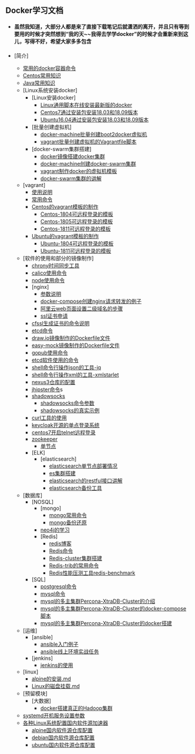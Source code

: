 ## Docker学习文档

* #### 虽然我知道，大部分人都是来了直接下载笔记后就潇洒的离开，并且只有等到要用的时候才突然想到“我的天~~我得去学学docker”的时候才会重新来到这儿，写得不好，希望大家多多包含


* [简介]
    * [常用的docker容器命令](Docker常用容器命令.md)
    * [Centos常用知识](Centos常用命令.md)
    * [Java常用知识](常用知识/Java常用知识.md)
    * [Linux系统安装docker]
        * [Linux安装docker]
            * [Linux通用脚本在线安装最新版的docker](docker,compose,swarm的安装/linux安装docker/Linux通用脚本在线安装.md)
            * [Centos7通过安装包安装18.03和18.09版本](docker,compose,swarm的安装/linux安装docker/Centos7通过安装包安装docker.md)
            * [Ubuntu16.04通过安装包安装18.03和18.09版本](docker,compose,swarm的安装/linux安装docker/Ubuntu16.04通过安装包安装docker.md)
        * [批量创建虚拟机]
            * [docker-machine批量创建boot2docker虚拟机](docker,compose,swarm的安装/docker-machine搭建swarm集群/shell/create-wms.sh)
            * [vagrant批量创建虚拟机的Vagrantfile脚本](vagrant/multi/Vagrantfile)
        * [docker-swarm集群搭建]
            * [docker镜像搭建docker集群](docker,compose,swarm的安装/docker镜像搭建docker集群/docker镜像搭建docker集群.md)
            * [docker-machine创建docker-swarm集群](docker,compose,swarm的安装/docker-machine搭建swarm集群/docker-machine创建docker-swarm集群.md)
            * [vagrant制作docker的虚拟机模板](vagrant/制作vagrant系统镜像/虚拟机vagrant模板的制作.md)
            * [docker-swarm集群的讲解](docker,compose,swarm的安装/docker-swarm集群的讲解.md)
    * [vagrant]
        * [使用说明](vagrant/使用说明.md)
        * [常用命令](vagrant/vagrantvagrant常用命令.md)
        * [Centos的vagrant模板的制作](vagrant/制作vagrant系统镜像/Centos的vagrant模板的制作.md)
            * [Centos-1804可远程登录的模板](vagrant/制作vagrant系统镜像/CentOS/CentOS-7-x86_64-Vagrant-1804_02.VirtualBox-直接粘贴就可以运行.md)
            * [Centos-1805可远程登录的模板](vagrant/制作vagrant系统镜像/CentOS/CentOS-7-x86_64-Vagrant-1805_01.VirtualBox-直接粘贴就可以运行.md)
            * [Centos-1811可远程登录的模板](vagrant/制作vagrant系统镜像/CentOS/CentOS-7-x86_64-Vagrant-1811_02.VirtualBox-直接粘贴就可以运行.md)
        * [Ubuntu的vagrant模板的制作](vagrant/制作vagrant系统镜像/Ubuntu的vagrant模板的制作.md)
            * [Ubuntu-1804可远程登录的模板](vagrant/制作vagrant系统镜像/Ubuntu/Ubuntu-18.04-bionic-server-cloudimg-amd64-vagrant-直接粘贴就可以运行.md)
            * [Ubuntu-1811可远程登录的模板](vagrant/制作vagrant系统镜像/Ubuntu/Ubuntu-18.10-cosmic-server-cloudimg-amd64-vagrant-直接粘贴就可以运行.md)
    * [软件的使用和部分的镜像制作]
        * [chrony时间同步工具](常用软件/chrony/chrony时间同步工具.md)
        * [calico使用命令](常用软件/calico/calico.md)
        * [node使用命令](常用软件/node/node命令.md)
        * [nginx]
            * [参数说明](常用软件/nginx/参数说明/nginx.conf配置文件参数自定义划分为三类.md)
            * [docker-compose创建nginx请求转发的例子](常用软件/nginx/example001/docker-compose.yml)
            * [阿里云web页面设置二级域名的步骤](常用软件/nginx/nginx.md)
            * [ssl证书申请](常用软件/nginx/申请证书/ssl证书申请.md)
        * [cfssl生成证书的命令说明](常用软件/cfssl/详细说明.md)
        * [etcd命令](常用软件/etcd/etcd命令.md)
        * [draw.io镜像制作的Dockerfile文件](常用软件/draw.io/dockerfile/Dockerfile)
        * [easy-mock镜像制作的Dockerfile文件](常用软件/easy-mock/Dockerfile/Dockerfile)
        * [gopub使用命令](常用软件/gopub/README.md)
        * [etcd软件使用的命令](常用软件/etcd/etcd命令.md)
        * [shell命令行操作json的工具-jq](常用软件/shell命令行操作json的工具-jq/使用说明.md)
        * [shell命令行操作xml的工具-xmlstarlet](常用软件/shell命令行操作xml的工具-xmlstarlet)
        * [nexus3仓库的配置](仓库/搭建本地仓库/nexus3/nexus3.md)
        * [jhipster命令](常用软件/jhipster/jhipster命令.md)s
        * [shadowsocks]()
            * [shadowsocks命令参数](常用软件/shadowsocks/shadowsocks.md)
            * [shadowsocks的真实示例](常用软件/shadowsocks/真实示例.md)
        * [curl工具的使用](常用软件/curl/curl使用.md)
        * [keycloak开源的单点登录系统]()
        * [centos7开启telnet远程登录](常用软件/telnet/telnet使用.md)
        * [zookeeper](常用软件/zookeeper/README.md)
            * [单节点](常用软件/zookeeper/singleNode/README.md)
        * [ELK]
            * [elasticsearch]
                * [elasticsearch单节点部署情况](常用软件/elk/elasticsearch/single-node/README.md)
                * [es集群搭建](常用软件/elk/elasticsearch/multi-nodes/集群搭建.md)
                * [elasticsearch的restful接口讲解](常用软件/elk/elasticsearch/各种restful接口命令讲解/README.md)
                * [elasticsearch备份工具](常用软件/elk/elasticsearch/elasticsearch备份工具.md)
    * [数据库]
        * [NOSQL]
            * [mongo]
                * [mongo常用命令](数据库/NOSQL/mongo/mongo常用命令.md)
                * [mongo备份还原](数据库/NOSQL/mongo/mongo备份还原.md)
            * [neo4j的学习](数据库/NOSQL/neo4j/neo4j学习.md)
            * [Redis]
                * [redis博客](数据库/NOSQL/redis/Redis博客.md)
                * [Redis命令](数据库/NOSQL/redis/Redis命令.md)
                * [Redis-cluster集群搭建](数据库/NOSQL/redis/Redis-cluster集群搭建.md)
                * [Redis-trib的常用命令](数据库/NOSQL/redis/Redis-trib的常用命令.md)
                * [Redis性能压测工具redis-benchmark](数据库/NOSQL/redis/性能压测工具redis-benchmark.md)
        * [SQL]
            * [postgresql命令](数据库/SQL/postgresql/postgresql命令.md)
            * [mysql命令](数据库/SQL/mysql/mysql命令.md)
            * [mysql的多主集群Percona-XtraDB-Cluster的介绍](数据库/SQL/mysql/Percona-XtraDB-Cluster/README.md)
            * [mysql的多主集群Percona-XtraDB-Cluster的docker-compose脚本](数据库/SQL/mysql/Percona-XtraDB-Cluster/手动加入集群方式/docker-compose.yml)
            * [mysql的多主集群Percona-XtraDB-Cluster的docker搭建](数据库/SQL/mysql/Percona-XtraDB-Cluster/集群创建的命令.md)
    * [运维]
        * [ansible]
            * [ansible入门例子](运维/ansible/入门例子/README.md)
            * [ansible线上环境实战任务](运维/ansible/example01/任务.md)
        * [jenkins]
            * [jenkins的使用](运维/jenkins/使用说明.md)
    * [linux]
        * [alpine的安装.md](仓库/linux/alpine/alpine的安装.md)
        * [Linux的磁盘挂载.md](常用知识/Linux的磁盘挂载.md)
    * [预留模块]
        * [大数据]
            * [docker搭建真正的Hadoop集群](预留模块/大数据/hadoop/Hadoop搭建.md)
    * [systemd开机服务设置参数](零散的笔记/systemd开机服务设置参数.md)
    * [各种Linux系统配置国内软件源加速器](https://t.goodrain.com/t/topic/236)
        * [alpine国内软件源仓库配置](仓库/各种Linux系统的国内软件源仓库/alpine.md)
        * [debian国内软件源仓库配置](仓库/各种Linux系统的国内软件源仓库/debian.md)
        * [ubuntu国内软件源仓库配置](仓库/各种Linux系统的国内软件源仓库/ubuntu.md)